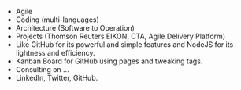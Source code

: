 * Agile  
* Coding (multi-languages)  
* Architecture (Software to Operation)  
* Projects (Thomson Reuters EIKON, CTA, Agile Delivery Platform)  
* Like GitHub for its powerful and simple features and NodeJS for its lightness and efficiency.
* Kanban Board for GitHub using pages and tweaking tags.
* Consulting on ...
* LinkedIn, Twitter, GitHub.